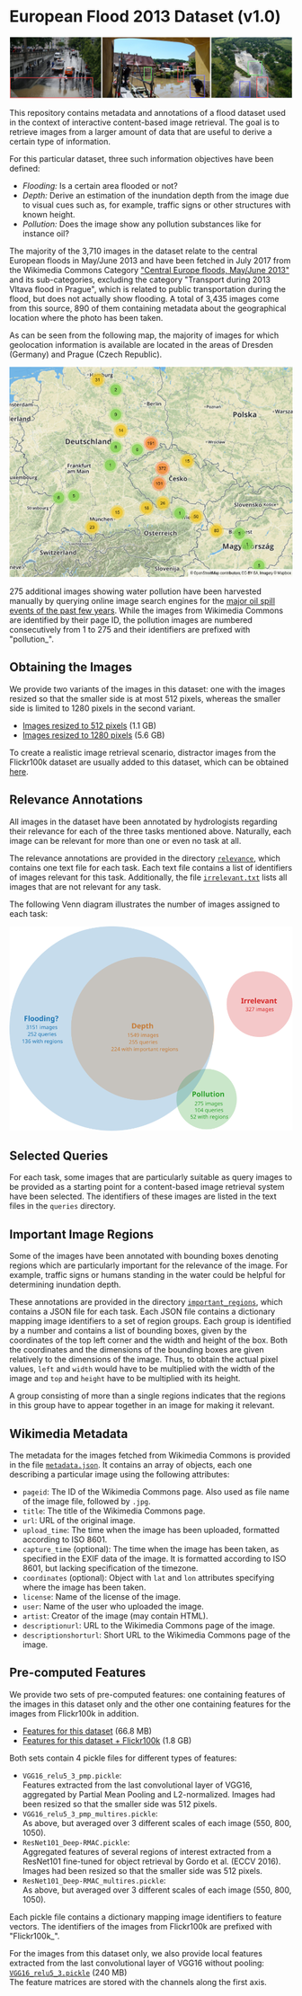 European Flood 2013 Dataset (v1.0)
==================================

![Examples from the dataset for each of the 3 tasks](examples.jpg)

This repository contains metadata and annotations of a flood dataset used in the context of interactive
content-based image retrieval. The goal is to retrieve images from a larger amount of data that are
useful to derive a certain type of information.

For this particular dataset, three such information objectives have been defined:

- *Flooding:* Is a certain area flooded or not?
- *Depth:* Derive an estimation of the inundation depth from the image due to visual cues such as, for example,
  traffic signs or other structures with known height.
- *Pollution:* Does the image show any pollution substances like for instance oil?

The majority of the 3,710 images in the dataset relate to the central European floods in May/June 2013 and
have been fetched in July 2017 from the Wikimedia Commons Category
["Central Europe floods, May/June 2013"][1] and its sub-categories, excluding the category
"Transport during 2013 Vltava flood in Prague", which is related to public transportation during
the flood, but does not actually show flooding.
A total of 3,435 images come from this source, 890 of them containing metadata about the geographical
location where the photo has been taken.

As can be seen from the following map, the majority of images for which geolocation information is available
are located in the areas of Dresden (Germany) and Prague (Czech Republic).

<p align="center"><img alt="Map" src="map.png"></p>

275 additional images showing water pollution have been harvested manually by querying online image
search engines for the [major oil spill events of the past few years][2].
While the images from Wikimedia Commons are identified by their page ID, the pollution images are
numbered consecutively from 1 to 275 and their identifiers are prefixed with "pollution_".


Obtaining the Images
--------------------

We provide two variants of the images in this dataset:
one with the images resized so that the smaller side is at most 512 pixels, whereas the smaller side is limited to 1280 pixels in the second variant.

- [Images resized to 512 pixels][3] (1.1 GB)
- [Images resized to 1280 pixels][4] (5.6 GB)

To create a realistic image retrieval scenario, distractor images from the Flickr100k dataset are usually
added to this dataset, which can be obtained [here][5].


Relevance Annotations
---------------------

All images in the dataset have been annotated by hydrologists regarding their relevance for each of the
three tasks mentioned above.
Naturally, each image can be relevant for more than one or even no task at all.

The relevance annotations are provided in the directory [`relevance`](relevance/),
which contains one text file for each task.
Each text file contains a list of identifiers of images relevant for this task.
Additionally, the file [`irrelevant.txt`](relevance/irrelevant.txt) lists all images that are not relevant
for any task.

The following Venn diagram illustrates the number of images assigned to each task:

![Number of images relevant for each task](statistics.svg)


Selected Queries
----------------

For each task, some images that are particularly suitable as query images to be provided as a starting
point for a content-based image retrieval system have been selected.
The identifiers of these images are listed in the text files in the `queries` directory.


Important Image Regions
-----------------------

Some of the images have been annotated with bounding boxes denoting regions which are particularly
important for the relevance of the image.
For example, traffic signs or humans standing in the water could be helpful for determining
inundation depth.

These annotations are provided in the directory [`important_regions`](important_regions/),
which contains a JSON file for each task.
Each JSON file contains a dictionary mapping image identifiers to a set of region groups.
Each group is identified by a number and contains a list of bounding boxes, given by the coordinates
of the top left corner and the width and height of the box.
Both the coordinates and the dimensions of the bounding boxes are given relatively to the dimensions of
the image. Thus, to obtain the actual pixel values, `left` and `width` would have to be multiplied
with the width of the image and `top` and `height` have to be multiplied with its height.

A group consisting of more than a single regions indicates that the regions in this group have to appear together in an image for making it relevant.


Wikimedia Metadata
------------------

The metadata for the images fetched from Wikimedia Commons is provided in the file [`metadata.json`](metadata.json).
It contains an array of objects, each one describing a particular image using the following attributes:

- `pageid`: The ID of the Wikimedia Commons page. Also used as file name of the image file, followed by `.jpg`.
- `title`: The title of the Wikimedia Commons page.
- `url`: URL of the original image.
- `upload_time`: The time when the image has been uploaded, formatted according to ISO 8601.
- `capture_time` (optional): The time when the image has been taken, as specified in the EXIF data of the image.
  It is formatted according to ISO 8601, but lacking specification of the timezone.
- `coordinates` (optional): Object with `lat` and `lon` attributes specifying where the image has been taken.
- `license`: Name of the license of the image.
- `user`: Name of the user who uploaded the image.
- `artist`: Creator of the image (may contain HTML).
- `descriptionurl`: URL to the Wikimedia Commons page of the image.
- `descriptionshorturl`: Short URL to the Wikimedia Commons page of the image.


Pre-computed Features
---------------------

We provide two sets of pre-computed features:
one containing features of the images in this dataset only and the other one containing features for the
images from Flickr100k in addition.

- [Features for this dataset][6] (66.8 MB)
- [Features for this dataset + Flickr100k][7] (1.8 GB)

Both sets contain 4 pickle files for different types of features:

- `VGG16_relu5_3_pmp.pickle`:  
  Features extracted from the last convolutional layer of VGG16,
  aggregated by Partial Mean Pooling and L2-normalized.
  Images had been resized so that the smaller side was 512 pixels.
- `VGG16_relu5_3_pmp_multires.pickle`:  
  As above, but averaged over 3 different scales of each image (550, 800, 1050).
- `ResNet101_Deep-RMAC.pickle`:  
  Aggregated features of several regions of interest extracted from a ResNet101 fine-tuned for
  object retrieval by Gordo et al. (ECCV 2016).
  Images had been resized so that the smaller side was 512 pixels.
- `ResNet101_Deep-RMAC_multires.pickle`:  
  As above, but averaged over 3 different scales of each image (550, 800, 1050).

Each pickle file contains a dictionary mapping image identifiers to feature vectors.
The identifiers of the images from Flickr100k are prefixed with "Flickr100k_".

For the images from this dataset only, we also provide local features extracted from the last convolutional layer of VGG16 without pooling: [`VGG16_relu5_3.pickle`][8] (240 MB)  
The feature matrices are stored with the channels along the first axis.



[1]: https://commons.wikimedia.org/wiki/Category:Central_Europe_floods,_May/June_2013
[2]: https://en.wikipedia.org/wiki/List_of_oil_spills
[3]: https://archive.org/download/european-flood-2013/european-flood-2013_imgs_small.zip
[4]: https://archive.org/download/european-flood-2013/european-flood-2013_imgs_large.zip
[5]: http://www.robots.ox.ac.uk/~vgg/data/oxbuildings/flickr100k.html
[6]: https://archive.org/download/european-flood-2013/features.zip
[7]: https://archive.org/download/european-flood-2013/features_flickr100k.zip
[8]: https://archive.org/download/european-flood-2013/VGG16_relu5_3.pickle.gz
